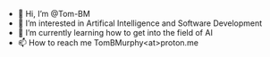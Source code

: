 - 👋 Hi, I’m @Tom-BM
- 👀 I’m interested in Artifical Intelligence and Software Development
- 🌱 I’m currently learning how to get into the field of AI 
- 📫 How to reach me TomBMurphy\<at>proton.me

<!---
Tom-BM/Tom-BM is a ✨ special ✨ repository because its `README.md` (this file) appears on your GitHub profile.
You can click the Preview link to take a look at your changes.
--->
